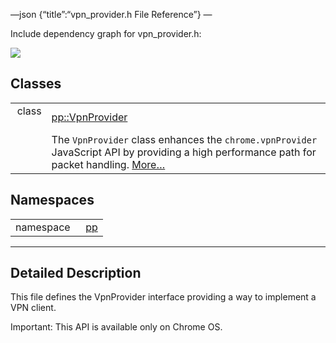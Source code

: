 —json {“title”:“vpn\_provider.h File Reference”} —

Include dependency graph for vpn\_provider.h:

![](/docs/native-client/pepper_beta/cpp/vpn__provider_8h__incl.png)

Classes
-------

<table><tbody><tr class="odd"><td style="text-align: right;">class  </td><td><a href="/docs/native-client/pepper_beta/cpp/classpp_1_1_vpn_provider/" class="el">pp::VpnProvider</a></td></tr><tr class="even"><td style="text-align: right;"> </td><td>The <code>VpnProvider</code> class enhances the <code>chrome.vpnProvider</code> JavaScript API by providing a high performance path for packet handling. <a href="/docs/native-client/pepper_beta/cpp/classpp_1_1_vpn_provider#details">More…</a><br />
</td></tr></tbody></table>

Namespaces
----------

<table><tbody><tr class="odd"><td style="text-align: right;">namespace  </td><td><a href="/docs/native-client/pepper_beta/cpp/namespacepp/" class="el">pp</a></td></tr></tbody></table>

------------------------------------------------------------------------

<span id="details" class="anchor" style="margin: 0;"></span>

Detailed Description
--------------------

This file defines the VpnProvider interface providing a way to implement a VPN client.

Important: This API is available only on Chrome OS.

